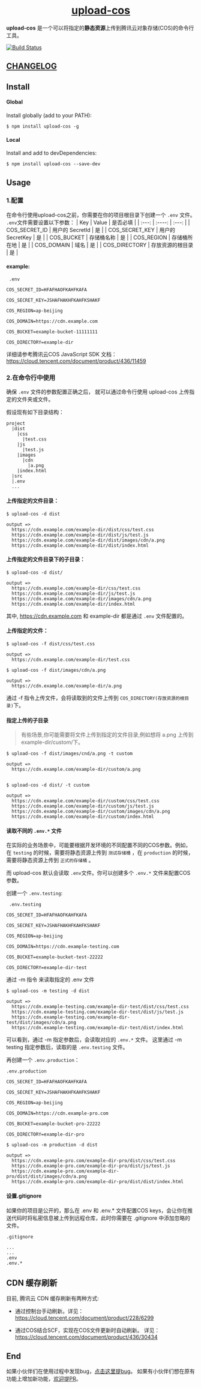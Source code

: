 # <center>[upload-cos](https://github.com/Jehan-Gao/upload-cos)</center>
**upload-cos** 是一个可以将指定的**静态资源**上传到腾讯云对象存储(COS)的命令行工具。

[![Build Status](https://travis-ci.com/Jehan-Gao/upload-cos.svg?branch=master)](https://travis-ci.com/Jehan-Gao/upload-cos)

## [CHANGELOG](./CHANGELOG.md)

## Install 
#### Global
Install globally (add to your PATH):
``` shell 
$ npm install upload-cos -g
```
#### Local
Install and add to devDependencies: 
```shell
$ npm install upload-cos --save-dev
```

## Usage
### 1.配置
在命令行使用upload-cos之前，你需要在你的项目根目录下创建一个 `.env` 文件。
`.env`文件需要设置以下参数：
  | Key | Value | 是否必填 |
  | :---: | :----:  | :---:     |
  | COS_SECRET_ID | 用户的 SecretId | 是 |
  | COS_SECRET_KEY | 用户的 SecretKey | 是 |
  | COS_BUCKET | 存储桶名称 | 是 | 
  | COS_REGION | 存储桶所在地 | 是 |
  | COS_DOMAIN | 域名 | 是 |
  | COS_DIRECTORY | 存放资源的根目录 | 是 |

  
#### example:
  ```
   .env

COS_SECRET_ID=HFAFHAOFKAHFKAFA

COS_SECRET_KEY=JSHAFHAKHFKAHFKSHAKF

COS_REGION=ap-beijing

COS_DOMAIN=https://cdn.example.com

COS_BUCKET=example-bucket-11111111

COS_DIRECTORY=example-dir
  ```

  详细请参考腾讯云COS JavaScript SDK 文档：https://cloud.tencent.com/document/product/436/11459

  
### 2.在命令行中使用 
确保 `.env` 文件的参数配置正确之后， 就可以通过命令行使用 upload-cos 上传指定的文件夹或文件。

假设现有如下目录结构：

``` 
project
  |dist
    |css
      |test.css
    |js
      |test.js
    |images
      |cdn
        |a.png
    |index.html
  |src
  |.env
  ...
```


#### 上传指定的文件目录：
```shell 
$ upload-cos -d dist

output => 
  https://cdn.example.com/example-dir/dist/css/test.css
  https://cdn.example.com/example-dir/dist/js/test.js
  https://cdn.example.com/example-dir/dist/images/cdn/a.png
  https://cdn.example.com/example-dir/dist/index.html

```

#### 上传指定的文件目录下的子目录：
```shell 
$ upload-cos -d dist/

output => 
  https://cdn.example.com/example-dir/css/test.css
  https://cdn.example.com/example-dir/js/test.js
  https://cdn.example.com/example-dir/images/cdn/a.png
  https://cdn.example.com/example-dir/index.html

```

其中, https://cdn.example.com 和 example-dir 都是通过 `.env` 文件配置的。


#### 上传指定的文件：
``` shell
$ upload-cos -f dist/css/test.css

output => 
  https://cdn.example.com/example-dir/test.css

$ upload-cos -f dist/images/cdn/a.png

output => 
  https://cdn.example.com/example-dir/a.png
```
通过 -f 指令上传文件，会将读取到的文件上传到 `COS_DIRECTORY(存放资源的根目录)`下。




#### 指定上传的子目录
 > 有些场景,你可能需要将文件上传到指定的文件目录,例如想将 a.png 上传到 example-dir/custom/下。

``` shell 
$ upload-cos -f dist/images/cnd/a.png -t custom

output => 
  https://cdn.example.com/example-dir/custom/a.png


$ upload-cos -d dist/ -t custom

output => 
  https://cdn.example.com/example-dir/custom/css/test.css
  https://cdn.example.com/example-dir/custom/js/test.js
  https://cdn.example.com/example-dir/custom/images/cdn/a.png
  https://cdn.example.com/example-dir/custom/index.html

```
    
#### 读取不同的 `.env.*` 文件
在实际的业务场景中，可能要根据开发环境的不同配置不同的COS参数。例如，在 `testing` 的时候，需要将静态资源上传到 `测试存储桶` ，在 `production` 的时候，需要将静态资源上传到 `正式的存储桶` 。

而 upload-cos 默认会读取 `.env`文件。你可以创建多个 `.env.*` 文件来配置COS参数。

创建一个 `.env.testing`:

```
 .env.testing

COS_SECRET_ID=HFAFHAOFKAHFKAFA

COS_SECRET_KEY=JSHAFHAKHFKAHFKSHAKF

COS_REGION=ap-beijing

COS_DOMAIN=https://cdn.example-testing.com

COS_BUCKET=example-bucket-test-22222

COS_DIRECTORY=example-dir-test
```
通过 -m 指令 来读取指定的 .env 文件
``` shell 
$ upload-cos -m testing -d dist

output => 
  https://cdn.example-testing.com/example-dir-test/dist/css/test.css
  https://cdn.example-testing.com/example-dir-test/dist/js/test.js
  https://cdn.example-testing.com/example-dir-test/dist/images/cdn/a.png
  https://cdn.example-testing.com/example-dir-test/dist/index.html

```

可以看到，通过 -m 指定参数后，会读取对应的 `.env.*` 文件。
这里通过 -m testing 指定参数后，读取的是 `.env.testing` 文件。

再创建一个 `.env.production`：
```
.env.production

COS_SECRET_ID=HFAFHAOFKAHFKAFA

COS_SECRET_KEY=JSHAFHAKHFKAHFKSHAKF

COS_REGION=ap-beijing

COS_DOMAIN=https://cdn.example-pro.com

COS_BUCKET=example-bucket-pro-22222

COS_DIRECTORY=example-dir-pro
```

``` shell 
$ upload-cos -m production -d dist

output => 
  https://cdn.example-pro.com/example-dir-pro/dist/css/test.css
  https://cdn.example-pro.com/example-dir-pro/dist/js/test.js
  https://cdn.example-pro.com/example-dir-pro/dist/dist/images/cdn/a.png
  https://cdn.example-pro.com/example-dir-pro/dist/dist/index.html

```

#### 设置.gitignore
如果你的项目是公开的，那么在 .env 和 .env.* 文件配置COS keys，会让你在推送代码时将私密信息被上传到远程仓库，此时你需要在 .gitignore 中添加忽略的文件。
```
.gitignore

...
...
.env
.env.*
```

## CDN 缓存刷新
目前, 腾讯云 CDN 缓存刷新有两种方式:
  - 通过控制台手动刷新。详见：https://cloud.tencent.com/document/product/228/6299

  - 通过COS结合SCF，实现在COS文件更新时自动刷新。
  详见：https://cloud.tencent.com/document/product/436/30434


## End
如果小伙伴们在使用过程中发现bug，[点击这里提bug](https://github.com/Jehan-Gao/upload-cos/issues)。
如果有小伙伴们想在原有功能上增加新功能，[欢迎提PR](https://github.com/Jehan-Gao/upload-cos/pulls)。










